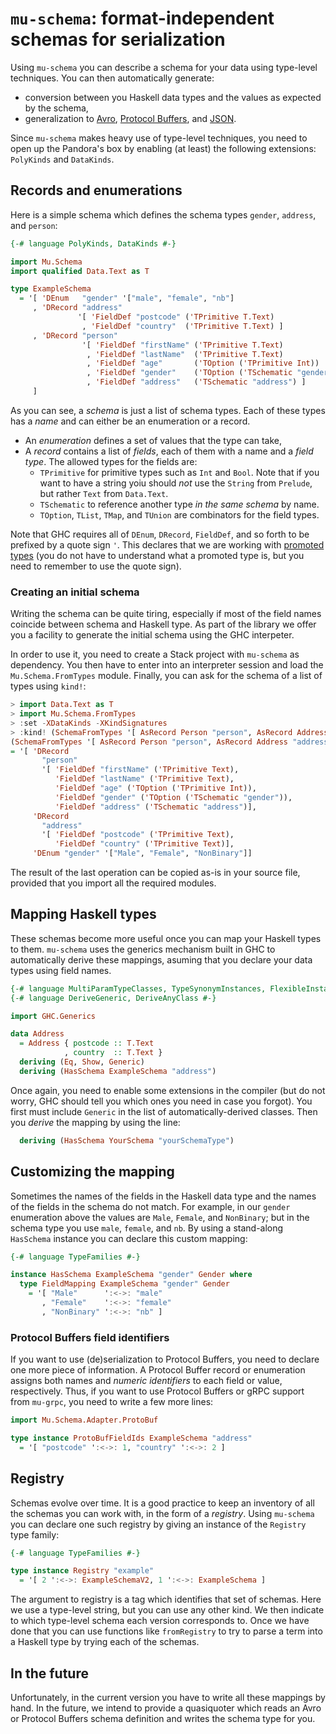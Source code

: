 # `mu-schema`: format-independent schemas for serialization

Using `mu-schema` you can describe a schema for your data using type-level techniques. You can then automatically generate:

* conversion between you Haskell data types and the values as expected by the schema,
* generalization to [Avro](https://avro.apache.org/), [Protocol Buffers](https://developers.google.com/protocol-buffers/), and [JSON](https://www.json.org/).

Since `mu-schema` makes heavy use of type-level techniques, you need to open up the Pandora's box by enabling (at least) the following extensions: `PolyKinds` and `DataKinds`.

## Records and enumerations

Here is a simple schema which defines the schema types `gender`, `address`, and `person`:

```haskell
{-# language PolyKinds, DataKinds #-}

import Mu.Schema
import qualified Data.Text as T

type ExampleSchema
  = '[ 'DEnum   "gender" '["male", "female", "nb"]
     , 'DRecord "address"
               '[ 'FieldDef "postcode" ('TPrimitive T.Text)
                , 'FieldDef "country"  ('TPrimitive T.Text) ]
     , 'DRecord "person"
                '[ 'FieldDef "firstName" ('TPrimitive T.Text)
                 , 'FieldDef "lastName"  ('TPrimitive T.Text)
                 , 'FieldDef "age"       ('TOption ('TPrimitive Int))
                 , 'FieldDef "gender"    ('TOption ('TSchematic "gender"))
                 , 'FieldDef "address"   ('TSchematic "address") ]
     ]
```

As you can see, a *schema* is just a list of schema types. Each of these types has a *name* and can either be an enumeration or a record.

* An *enumeration* defines a set of values that the type can take,
* A *record* contains a list of *fields*, each of them with a name and a *field type*. The allowed types for the fields are:
  * `TPrimitive` for primitive types such as `Int` and `Bool`. Note that if you want to have a string yoiu should *not* use the `String` from `Prelude`, but rather `Text` from `Data.Text`.
  * `TSchematic` to reference another type *in the same schema* by name.
  * `TOption`, `TList`, `TMap`, and `TUnion` are combinators for the field types.

Note that GHC requires all of `DEnum`, `DRecord`, `FieldDef`, and so forth to be prefixed by a quote sign `'`. This declares that we are working with [promoted types](https://downloads.haskell.org/~ghc/latest/docs/html/users_guide/glasgow_exts.html#datatype-promotion) (you do not have to understand what a promoted type is, but you need to remember to use the quote sign).

### Creating an initial schema

Writing the schema can be quite tiring, especially if most of the field names coincide between schema and Haskell type. As part of the library we offer you a facility to generate the initial schema using the GHC interpeter.

In order to use it, you need to create a Stack project with `mu-schema` as dependency. You then have to enter into an interpreter session and load the `Mu.Schema.FromTypes` module. Finally, you can ask for the schema of a list of types using `kind!`:

```haskell
> import Data.Text as T
> import Mu.Schema.FromTypes
> :set -XDataKinds -XKindSignatures
> :kind! (SchemaFromTypes '[ AsRecord Person "person", AsRecord Address "address", AsEnum Gender "gender" ] :: Schema')
(SchemaFromTypes '[ AsRecord Person "person", AsRecord Address "address", AsEnum Gender "gender" ] :: Schema') :: [TypeDef Symbol Symbol]
= '[ 'DRecord
       "person"
       '[ 'FieldDef "firstName" ('TPrimitive Text),
          'FieldDef "lastName" ('TPrimitive Text),
          'FieldDef "age" ('TOption ('TPrimitive Int)),
          'FieldDef "gender" ('TOption ('TSchematic "gender")),
          'FieldDef "address" ('TSchematic "address")],
     'DRecord
       "address"
       '[ 'FieldDef "postcode" ('TPrimitive Text),
          'FieldDef "country" ('TPrimitive Text)],
     'DEnum "gender" '["Male", "Female", "NonBinary"]]
```

The result of the last operation can be copied as-is in your source file, provided that you import all the required modules.

## Mapping Haskell types

These schemas become more useful once you can map your Haskell types to them. `mu-schema` uses the generics mechanism built in GHC to automatically derive these mappings, asuming that you declare your data types using field names.

```haskell
{-# language MultiParamTypeClasses, TypeSynonymInstances, FlexibleInstances #-}
{-# language DeriveGeneric, DeriveAnyClass #-}

import GHC.Generics

data Address
  = Address { postcode :: T.Text
            , country  :: T.Text }
  deriving (Eq, Show, Generic)
  deriving (HasSchema ExampleSchema "address")
```

Once again, you need to enable some extensions in the compiler (but do not worry, GHC should tell you which ones you need in case you forgot). You first must include `Generic` in the list of automatically-derived classes. Then you *derive* the mapping by using the line:

```haskell
  deriving (HasSchema YourSchema "yourSchemaType")
```

## Customizing the mapping

Sometimes the names of the fields in the Haskell data type and the names of the fields in the schema do not match. For example, in our `gender` enumeration above the values are `Male`, `Female`, and `NonBinary`; but in the schema type you use `male`, `female`, and `nb`. By using a stand-along `HasSchema` instance you can declare this custom mapping:

```haskell
{-# language TypeFamilies #-}

instance HasSchema ExampleSchema "gender" Gender where
  type FieldMapping ExampleSchema "gender" Gender
    = '[ "Male"      ':<->: "male"
       , "Female"    ':<->: "female"
       , "NonBinary" ':<->: "nb" ]
```

### Protocol Buffers field identifiers

If you want to use (de)serialization to Protocol Buffers, you need to declare one more piece of information. A Protocol Buffer record or enumeration assigns both names and *numeric identifiers* to each field or value, respectively. Thus, if you want to use Protocol Buffers or gRPC support from `mu-grpc`, you need to write a few more lines:

```haskell
import Mu.Schema.Adapter.ProtoBuf

type instance ProtoBufFieldIds ExampleSchema "address"
  = '[ "postcode" ':<->: 1, "country" ':<->: 2 ]
```

## Registry

Schemas evolve over time. It is a good practice to keep an inventory of all the schemas you can work with, in the form of a *registry*. Using `mu-schema` you can declare one such registry by giving an instance of the `Registry` type family:

```haskell
{-# language TypeFamilies #-}

type instance Registry "example"
  = '[ 2 ':<->: ExampleSchemaV2, 1 ':<->: ExampleSchema ]
```

The argument to registry is a tag which identifies that set of schemas. Here we use a type-level string, but you can use any other kind. We then indicate to which type-level schema each version corresponds to. Once we have done that you can use functions like `fromRegistry` to try to parse a term into a Haskell type by trying each of the schemas.

## In the future

Unfortunately, in the current version you have to write all these mappings by hand. In the future, we intend to provide a quasiquoter which reads an Avro or Protocol Buffers schema definition and writes the schema type for you.